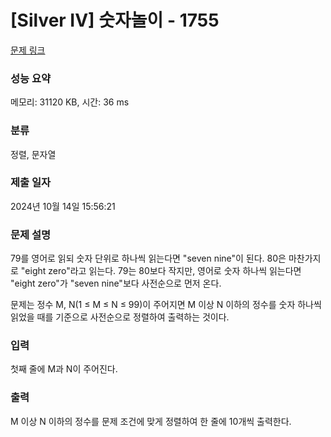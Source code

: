 # [Silver IV] 숫자놀이 - 1755 

[문제 링크](https://www.acmicpc.net/problem/1755) 

### 성능 요약

메모리: 31120 KB, 시간: 36 ms

### 분류

정렬, 문자열

### 제출 일자

2024년 10월 14일 15:56:21

### 문제 설명

<p>79를 영어로 읽되 숫자 단위로 하나씩 읽는다면 "seven nine"이 된다. 80은 마찬가지로 "eight zero"라고 읽는다. 79는 80보다 작지만, 영어로 숫자 하나씩 읽는다면 "eight zero"가 "seven nine"보다 사전순으로 먼저 온다.</p>

<p>문제는 정수 M, N(1 ≤ M ≤ N ≤ 99)이 주어지면 M 이상 N 이하의 정수를 숫자 하나씩 읽었을 때를 기준으로 사전순으로 정렬하여 출력하는 것이다.</p>

### 입력 

 <p>첫째 줄에 M과 N이 주어진다.</p>

### 출력 

 <p>M 이상 N 이하의 정수를 문제 조건에 맞게 정렬하여 한 줄에 10개씩 출력한다.</p>

